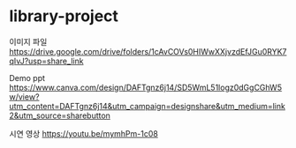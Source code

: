 # library-project

이미지 파일
https://drive.google.com/drive/folders/1cAvCOVs0HIWwXXjvzdEfJGu0RYK7qIvJ?usp=share_link

Demo ppt
https://www.canva.com/design/DAFTgnz6j14/SD5WmL51logz0dGgCGhW5w/view?utm_content=DAFTgnz6j14&utm_campaign=designshare&utm_medium=link2&utm_source=sharebutton

시연 영상
https://youtu.be/mymhPm-1c08
